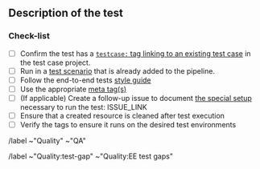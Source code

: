 ## Description of the test

<!--
Please link to the respective test case in the testcases project
-->

### Check-list

- [ ] Confirm the test has a [`testcase:` tag linking to an existing test case](https://docs.gitlab.com/ee/development/testing_guide/end_to_end/best_practices.html#link-a-test-to-its-test-case-issue) in the test case project.
- [ ] Run in a [test scenario](https://gitlab.com/gitlab-org/gitlab-qa/tree/master/lib/gitlab/qa/scenario) that is already added to the pipeline.
- [ ] Follow the end-to-end tests [style guide](https://docs.gitlab.com/ee/development/testing_guide/end_to_end/style_guide.html)
- [ ] Use the appropriate [meta tag(s)](https://docs.gitlab.com/ee/development/testing_guide/end_to_end/rspec_metadata_tests.html#rspec-metadata-for-end-to-end-tests) 
- [ ] (If applicable) Create a follow-up issue to document [the special setup](https://docs.gitlab.com/ee/development/testing_guide/end_to_end/running_tests_that_require_special_setup.html) necessary to run the test: ISSUE_LINK 
- [ ] Ensure that a created resource is cleaned after test execution
- [ ] Verify the tags to ensure it runs on the desired test environments

<!-- Base labels. -->
/label ~"Quality" ~"QA"

<!-- Select label according to the feature under test, please use just one. -->
/label ~"Quality:test-gap" ~"Quality:EE test gaps"
